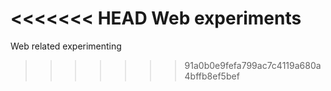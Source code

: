 <<<<<<< HEAD
Web experiments
=======
Web related experimenting
>>>>>>> 91a0b0e9fefa799ac7c4119a680a4bffb8ef5bef
